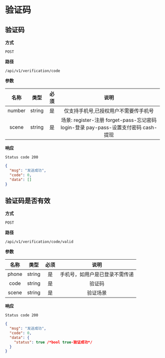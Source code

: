 # 验证码

## 验证码

**方式**

`POST`

**路径**

`/api/v1/verification/code`

**参数**

|  名称  |  类型  | 必须 |                                   说明                                    |
| :----: | :----: | :--: | :-----------------------------------------------------------------------: |
| number | string |  是  |                   仅支持手机号,已授权用户不需要传手机号                   |
| scene  | string |  是  | 场景: register-注册 forget-pass-忘记密码 login-登录 pay-pass-设置支付密码 cash-提现 |

**响应**

`Status code 200`

```json
{
  "msg": "发送成功",
  "code": 0,
  "data": []
}
```

## 验证码是否有效

**方式**

`POST`

**路径**

`/api/v1/verification/code/valid`

**参数**

| 名称  |  类型  | 必须 |              说明              |
| :---: | :----: | :--: | :----------------------------: |
| phone | string |  是  | 手机号，如用户是已登录不需传递 |
| code  | string |  是  |             验证码             |
| scene  | string |  是  |             验证场景             |

**响应**

`Status code 200`

```json
{
  "msg": "发送成功",
  "code": 0,
  "data": {
    "status": true /*bool true-验证成功*/
  }
}
```
